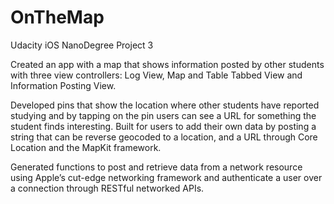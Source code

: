 # OnTheMap
Udacity iOS NanoDegree Project 3

Created an app with a map that shows information posted by other students with three view controllers: Log View,
Map and Table Tabbed View and Information Posting View.

Developed pins that show the location where other students have reported studying and by tapping on the pin users
can see a URL for something the student finds interesting. Built for users to add their own data by posting a string
that can be reverse geocoded to a location, and a URL through Core Location and the MapKit framework.

Generated functions to post and retrieve data from a network resource using Apple’s cut-edge networking framework
and authenticate a user over a connection through RESTful networked APIs.

